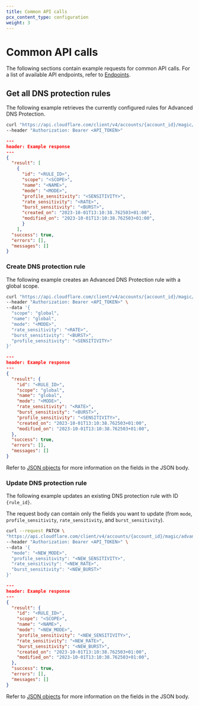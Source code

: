```yaml
---
title: Common API calls
pcx_content_type: configuration
weight: 3
---
```


# Common API calls

The following sections contain example requests for common API calls. For a list of available API endpoints, refer to [Endpoints](/ddos-protection/advanced-ddos-systems/api/dns-protection/#endpoints).

## Get all DNS protection rules

The following example retrieves the currently configured rules for Advanced DNS Protection.

```bash
curl "https://api.cloudflare.com/client/v4/accounts/{account_id}/magic/advanced_dns_protection/configs/dns_protection/rules" \
--header "Authorization: Bearer <API_TOKEN>"
```

```json
---
header: Example response
---
{
  "result": [
    {
      "id": "<RULE_ID>",
      "scope": "<SCOPE>",
      "name": "<NAME>",
      "mode": "<MODE>",
      "profile_sensitivity": "<SENSITIVITY>",
      "rate_sensitivity": "<RATE>",
      "burst_sensitivity": "<BURST>",
      "created_on": "2023-10-01T13:10:38.762503+01:00",
      "modified_on": "2023-10-01T13:10:38.762503+01:00",
      }
    ],
  "success": true,
  "errors": [],
  "messages": []
}
```

### Create DNS protection rule

The following example creates an Advanced DNS Protection rule with a global scope.

```bash
curl "https://api.cloudflare.com/client/v4/accounts/{account_id}/magic/advanced_dns_protection/configs/dns_protection/rules" \
--header "Authorization: Bearer <API_TOKEN>" \
--data '{
  "scope": "global",
  "name": "global",
  "mode": "<MODE>",
  "rate_sensitivity": "<RATE>",
  "burst_sensitivity": "<BURST>",
  "profile_sensitivity": "<SENSITIVITY>"
}'
```

```json
---
header: Example response
---
{
  "result": {
    "id": "<RULE_ID>",
    "scope": "global",
    "name": "global",
    "mode": "<MODE>",
    "rate_sensitivity": "<RATE>",
    "burst_sensitivity": "<BURST>",
    "profile_sensitivity": "<SENSITIVITY>",
    "created_on": "2023-10-01T13:10:38.762503+01:00",
    "modified_on": "2023-10-01T13:10:38.762503+01:00",
  },
  "success": true,
  "errors": [],
  "messages": []
}
```

Refer to [JSON objects](/ddos-protection/advanced-ddos-systems/api/dns-protection/json-objects/) for more information on the fields in the JSON body.

### Update DNS protection rule

The following example updates an existing DNS protection rule with ID `{rule_id}`.

The request body can contain only the fields you want to update (from `mode`, `profile_sensitivity`, `rate_sensitivity`, and `burst_sensitivity`).

```bash
curl --request PATCH \
"https://api.cloudflare.com/client/v4/accounts/{account_id}/magic/advanced_dns_protection/configs/dns_protection/rules/{rule_id}" \
--header "Authorization: Bearer <API_TOKEN>" \
--data '{
  "mode": "<NEW_MODE>",
  "profile_sensitivity": "<NEW_SENSITIVITY>",
  "rate_sensitivity": "<NEW_RATE>",
  "burst_sensitivity": "<NEW_BURST>"
}'
```

```json
---
header: Example response
---
{
  "result": {
    "id": "<RULE_ID>",
    "scope": "<SCOPE>",
    "name": "<NAME>",
    "mode": "<NEW_MODE>",
    "profile_sensitivity": "<NEW_SENSITIVITY>",
    "rate_sensitivity": "<NEW_RATE>",
    "burst_sensitivity": "<NEW_BURST>",
    "created_on": "2023-10-01T13:10:38.762503+01:00",
    "modified_on": "2023-10-01T13:10:38.762503+01:00",
  },
  "success": true,
  "errors": [],
  "messages": []
}
```

Refer to [JSON objects](/ddos-protection/advanced-ddos-systems/api/dns-protection/json-objects/) for more information on the fields in the JSON body.